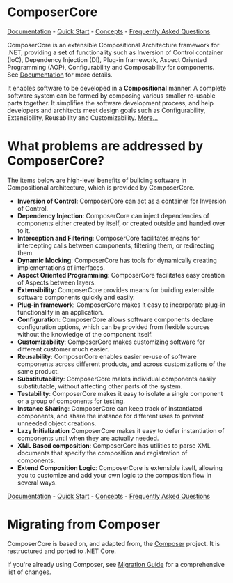# ComposerCore

[Documentation](docs/TOC.md) -
[Quick Start](docs/quickstart.md) -
[Concepts](docs/concepts.md) -
[Frequently Asked Questions](docs/FAQ.md)

ComposerCore is an extensible Compositional Architecture framework for .NET, providing a set of functionality such as Inversion of Control container (IoC), Dependency Injection (DI), Plug-in framework, Aspect Oriented Programming (AOP), Configurability and Composability for components. See [Documentation](docs/TOC.md) for more details.

It enables software to be developed in a **Compositional** manner. A complete software system can be formed by composing various smaller re-usable parts together. It simplifies the software development process, and help developers and architects meet design goals such as Configurability, Extensibility, Reusability and Customizability.
[More...](docs/FAQ.md)

# What problems are addressed by ComposerCore?

The items below are high-level benefits of building software in Compositional architecture, which is provided by ComposerCore.

* **Inversion of Control**: ComposerCore can act as a container for Inversion of Control.
* **Dependency Injection**: ComposerCore can inject dependencies of components either created by itself, or created outside and handed over to it.
* **Interception and Filtering**: ComposerCore facilitates means for intercepting calls between components, filtering them, or redirecting them.
* **Dynamic Mocking**: ComposerCore has tools for dynamically creating implementations of interfaces.
* **Aspect Oriented Programming**: ComposerCore facilitates easy creation of Aspects between layers.
* **Extensibility**: ComposerCore provides means for building extensible software components quickly and easily.
* **Plug-in framework**: ComposerCore makes it easy to incorporate plug-in functionality in an application.
* **Configuration**: ComposerCore allows software components declare configuration options, which can be provided from flexible sources without the knowledge of the component itself.
* **Customizability**: ComposerCore makes customizing software for different customer much easier.
* **Reusability**: ComposerCore enables easier re-use of software components across different products, and across customizations of the same product.
* **Substitutability**: ComposerCore makes individual components easily substitutable, without affecting other parts of the system.
* **Testability**: ComposerCore makes it easy to isolate a single component or a group of components for testing.
* **Instance Sharing**: ComposerCore can keep track of instantiated components, and share the instance for different uses to prevent unneeded object creations.
* **Lazy Initialization** ComposerCore makes it easy to defer instantiation of components until when they are actually needed.
* **XML Based composition**: ComposerCore has utilities to parse XML documents that specify the composition and registration of components.
* **Extend Composition Logic**: ComposerCore is extensible itself, allowing you to customize and add your own logic to the composition flow in several ways.

[Documentation](docs/TOC.md) -
[Quick Start](docs/quickstart.md) -
[Concepts](docs/concepts.md) -
[Frequently Asked Questions](docs/FAQ.md)

# Migrating from Composer

ComposerCore is based on, and adapted from, the [Composer](https://github.com/appson/composer) project. It is restructured and ported to .NET Core.

If you're already using Composer, see [Migration Guide](docs/migration.md) for a comprehensive list of changes.
